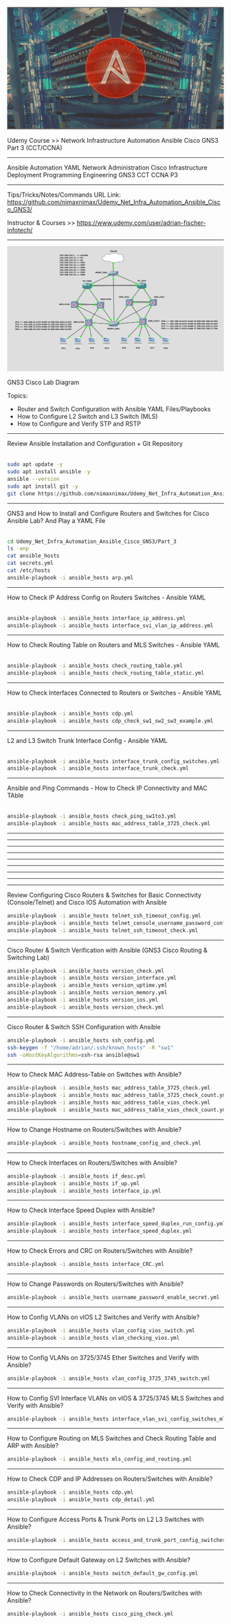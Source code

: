 
![Alt text](cover.jpg)

Udemy Course >> Network Infrastructure Automation Ansible Cisco GNS3 Part 3 (CCT/CCNA)

**********

Ansible Automation YAML Network Administration Cisco Infrastructure Deployment Programming Engineering GNS3 CCT CCNA P3

**********

Tips/Tricks/Notes/Commands URL Link: https://github.com/nimaxnimax/Udemy_Net_Infra_Automation_Ansible_Cisco_GNS3/

Instructor & Courses >> https://www.udemy.com/user/adrian-fischer-infotech/

**********

![Alt text](image.png)

GNS3 Cisco Lab Diagram

Topics:
- Router and Switch Configuration with Ansible YAML Files/Playbooks
- How to Configure L2 Switch and L3 Switch (MLS)
- How to Configure and Verify STP and RSTP

**********

Review Ansible Installation and Configuration + Git Repository

```bash

sudo apt update -y
sudo apt install ansible -y
ansible --version
sudo apt install git -y
git clone https://github.com/nimaxnimax/Udemy_Net_Infra_Automation_Ansible_Cisco_GNS3.git

```

**********

GNS3 and How to Install and Configure Routers and Switches for Cisco Ansible Lab? And Play a YAML File

```bash

cd Udemy_Net_Infra_Automation_Ansible_Cisco_GNS3/Part_3
ls -anp
cat ansible_hosts
cat secrets.yml
cat /etc/hosts
ansible-playbook -i ansible_hosts arp.yml

```

**********

How to Check IP Address Config on Routers Switches - Ansible YAML

```bash

ansible-playbook -i ansible_hosts interface_ip_address.yml
ansible-playbook -i ansible_hosts interface_svi_vlan_ip_address.yml

```

**********

How to Check Routing Table on Routers and MLS Switches - Ansible YAML

```bash

ansible-playbook -i ansible_hosts check_routing_table.yml
ansible-playbook -i ansible_hosts check_routing_table_static.yml

```

**********

How to Check Interfaces Connected to Routers or Switches - Ansible YAML

```bash

ansible-playbook -i ansible_hosts cdp.yml
ansible-playbook -i ansible_hosts cdp_check_sw1_sw2_sw3_example.yml

```

**********

L2 and L3 Switch Trunk Interface Config - Ansible YAML

```bash

ansible-playbook -i ansible_hosts interface_trunk_config_switches.yml
ansible-playbook -i ansible_hosts interface_trunk_check.yml

```

**********

Ansible and Ping Commands - How to Check IP Connectivity and MAC TAble

```bash

ansible-playbook -i ansible_hosts check_ping_sw1to3.yml
ansible-playbook -i ansible_hosts mac_address_table_3725_check.yml

```

**********



**********



**********



**********



**********



**********



**********



**********



**********

Review Configuring Cisco Routers & Switches for Basic Connectivity (Console/Telnet) and Cisco IOS Automation with Ansible

```bash
ansible-playbook -i ansible_hosts telnet_ssh_timeout_config.yml 
ansible-playbook -i ansible_hosts telnet_console_username_password_config.yml 
ansible-playbook -i ansible_hosts telnet_ssh_timeout_check.yml 
```

**********

Cisco Router & Switch Verification with Ansible (GNS3 Cisco Routing & Switching Lab)

```bash
ansible-playbook -i ansible_hosts version_check.yml
ansible-playbook -i ansible_hosts version_interface.yml 
ansible-playbook -i ansible_hosts version_uptime.yml 
ansible-playbook -i ansible_hosts version_memory.yml 
ansible-playbook -i ansible_hosts version_ios.yml 
ansible-playbook -i ansible_hosts version_check.yml
```

**********

Cisco Router & Switch SSH Configuration with Ansible

```bash
ansible-playbook -i ansible_hosts ssh_config.yml 
ssh-keygen -f "/home/adrian/.ssh/known_hosts" -R "sw1"
ssh -oHostKeyAlgorithms=ssh-rsa ansible@sw1
```

**********

How to Check MAC Address-Table on Switches with Ansible?

```bash
ansible-playbook -i ansible_hosts mac_address_table_3725_check.yml 
ansible-playbook -i ansible_hosts mac_address_table_3725_check_count.yml 
ansible-playbook -i ansible_hosts mac_address_table_vios_check.yml 
ansible-playbook -i ansible_hosts mac_address_table_vios_check_count.yml 
```

**********

How to Change Hostname on Routers/Switches with Ansible?

```bash
ansible-playbook -i ansible_hosts hostname_config_and_check.yml
```

**********

How to Check Interfaces on Routers/Switches with Ansible?

```bash
ansible-playbook -i ansible_hosts if_desc.yml
ansible-playbook -i ansible_hosts if_up.yml
ansible-playbook -i ansible_hosts interface_ip.yml
```

**********

How to Check Interface Speed Duplex with Ansible?

```bash
ansible-playbook -i ansible_hosts interface_speed_duplex_run_config.yml
ansible-playbook -i ansible_hosts interface_speed_duplex.yml
```

**********

How to Check Errors and CRC on Routers/Switches with Ansible?

```bash
ansible-playbook -i ansible_hosts interface_CRC.yml
```

**********

How to Change Passwords on Routers/Switches with Ansible?

```bash
ansible-playbook -i ansible_hosts username_password_enable_secret.yml
```

**********

How to Config VLANs on vIOS L2 Switches and Verify with Ansible?

```bash
ansible-playbook -i ansible_hosts vlan_config_vios_switch.yml
ansible-playbook -i ansible_hosts vlan_checking_vios.yml
```

**********

How to Config VLANs on 3725/3745 Ether Switches and Verify with Ansible?

```bash
ansible-playbook -i ansible_hosts vlan_config_3725_3745_switch.yml
```

**********

How to Config SVI Interface VLANs on vIOS & 3725/3745 MLS Switches and Verify with Ansible?

```bash
ansible-playbook -i ansible_hosts interface_vlan_svi_config_switches_mls.yml
```

**********

How to Configure Routing on MLS Switches and Check Routing Table and ARP with Ansible?

```bash
ansible-playbook -i ansible_hosts mls_config_and_routing.yml
```

**********

How to Check CDP and IP Addresses on Routers/Switches with Ansible?

```bash
ansible-playbook -i ansible_hosts cdp.yml 
ansible-playbook -i ansible_hosts cdp_detail.yml 
```

**********

How to Configure Access Ports & Trunk Ports on L2 L3 Switches with Ansible?

```bash
ansible-playbook -i ansible_hosts access_and_trunk_port_config_switches.yml
```

**********

How to Configure Default Gateway on L2 Switches with Ansible?

```bash
ansible-playbook -i ansible_hosts switch_default_gw_config.yml
```

**********

How to Check Connectivity in the Network on Routers/Switches with Ansible?

```bash
ansible-playbook -i ansible_hosts cisco_ping_check.yml
```

